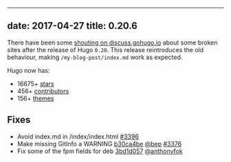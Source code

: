 
---
date: 2017-04-27
title: 0.20.6
---

	

There have been some [shouting on discuss.gohugo.io](https://discuss.gohugo.io/t/index-md-is-generated-in-subfolder-index-index-html-hugo-0-20/6338/15) about some broken sites after the release of Hugo `0.20`. This release reintroduces the old behaviour, making  `/my-blog-post/index.md` work as expected.

Hugo now has:

* 16675+ [stars](https://github.com/spf13/hugo/stargazers)
* 456+ [contributors](https://github.com/spf13/hugo/graphs/contributors)
* 156+ [themes](http://themes.gohugo.io/)

## Fixes

* Avoid index.md in /index/index.html [#3396](https://github.com/spf13/hugo/issues/3396) 
* Make missing GitInfo a WARNING [b30ca4be](https://github.com/spf13/hugo/commit/b30ca4bec811dbc17e9fd05925544db2b75e0e49) [@bep](https://github.com/bep) [#3376](https://github.com/spf13/hugo/issues/3376) 
* Fix some of the fpm fields for deb [3bd1d057](https://github.com/spf13/hugo/commit/3bd1d0571d5f2f6bf0dc8f90a8adf2dbfcb2fdfd) [@anthonyfok](https://github.com/anthonyfok) 





